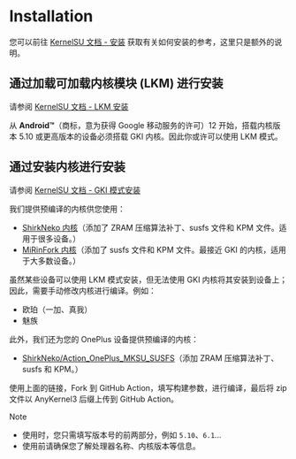 # Installation

您可以前往 [KernelSU 文档 - 安装](https://kernelsu.org/guide/installation.html) 获取有关如何安装的参考，这里只是额外的说明。

## 通过加载可加载内核模块 (LKM) 进行安装

请参阅 [KernelSU 文档 - LKM 安装](https://kernelsu.org/guide/installation.html#lkm-installation)

从 **Android™**（商标，意为获得 Google 移动服务的许可）12 开始，搭载内核版本 5.10 或更高版本的设备必须搭载 GKI 内核。因此你或许可以使用 LKM 模式。

## 通过安装内核进行安装

请参阅 [KernelSU 文档 - GKI 模式安装](https://kernelsu.org/guide/installation.html#gki-mode-installation)

我们提供预编译的内核供您使用：

- [ShirkNeko 内核](https://github.com/ShirkNeko/GKI_KernelSU_SUSFS)（添加了 ZRAM 压缩算法补丁、susfs 文件和 KPM 文件。适用于很多设备。）
- [MiRinFork 内核](https://github.com/MiRinFork/GKI_SukiSU_SUSFS)（添加了 susfs 文件和 KPM 文件。最接近 GKI 的内核，适用于大多数设备。）

虽然某些设备可以使用 LKM 模式安装，但无法使用 GKI 内核将其安装到设备上；因此，需要手动修改内核进行编译。例如：

- 欧珀（一加、真我）
- 魅族

此外，我们还为您的 OnePlus 设备提供预编译的内核：

- [ShirkNeko/Action_OnePlus_MKSU_SUSFS](https://github.com/ShirkNeko/Action_OnePlus_MKSU_SUSFS)（添加 ZRAM 压缩算法补丁、susfs 和 KPM。）

使用上面的链接，Fork 到 GitHub Action，填写构建参数，进行编译，最后将 zip 文件以 AnyKernel3 后缀上传到 GitHub Action。

> [!Note]
>
> - 使用时，您只需填写版本号的前两部分，例如 `5.10`、`6.1`...
> - 使用前请确保您了解处理器名称、内核版本等信息。
